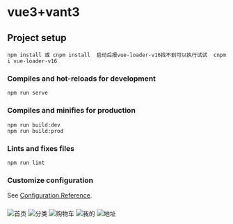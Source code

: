 <!--
 * @Author: your name
 * @Date: 2021-04-11 19:02:56
 * @LastEditTime: 2021-05-08 08:01:24
 * @LastEditors: Please set LastEditors
 * @Description: In User Settings Edit
 * @FilePath: \vue3-vant3-h5\README.md
-->
# vue3+vant3

## Project setup
```
npm install 或 cnpm install  启动后报vue-loader-v16找不到可以执行试试  cnpm i vue-loader-v16
```

### Compiles and hot-reloads for development
```
npm run serve
```

### Compiles and minifies for production
```
npm run build:dev
npm run build:prod
```

### Lints and fixes files
```
npm run lint
```

### Customize configuration
See [Configuration Reference](https://cli.vuejs.org/config/).

###

![首页](preview/home.jpeg "首页")
![分类](preview/分类.jpeg "分类")
![购物车](preview/购物车.jpeg "购物车")
![我的](preview/我的.jpeg "我的")
![地址](preview/地址二.jpeg "地址")
